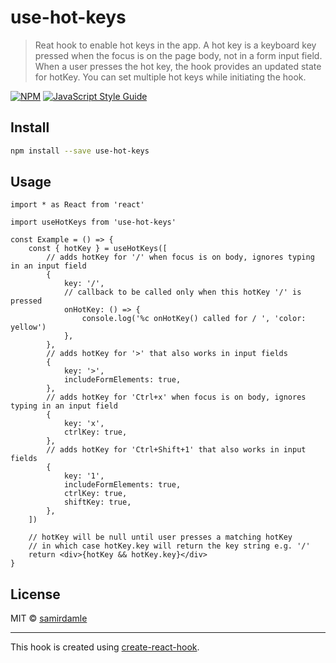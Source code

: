 # use-hot-keys

> Reat hook to enable hot keys in the app. A hot key is a keyboard key pressed when the focus is on the page body, not in a form input field. When a user presses the hot key, the hook provides an updated state for hotKey. You can set multiple hot keys while initiating the hook.

[![NPM](https://img.shields.io/npm/v/use-hot-keys.svg)](https://www.npmjs.com/package/use-hot-keys) [![JavaScript Style Guide](https://img.shields.io/badge/code_style-standard-brightgreen.svg)](https://standardjs.com)

## Install

```bash
npm install --save use-hot-keys
```

## Usage

```tsx
import * as React from 'react'

import useHotKeys from 'use-hot-keys'

const Example = () => {
    const { hotKey } = useHotKeys([
        // adds hotKey for '/' when focus is on body, ignores typing in an input field
        {
            key: '/',
            // callback to be called only when this hotKey '/' is pressed
            onHotKey: () => {
                console.log('%c onHotKey() called for / ', 'color: yellow')
            },
        },
        // adds hotKey for '>' that also works in input fields
        {
            key: '>',
            includeFormElements: true,
        },
        // adds hotKey for 'Ctrl+x' when focus is on body, ignores typing in an input field
        {
            key: 'x',
            ctrlKey: true,
        },
        // adds hotKey for 'Ctrl+Shift+1' that also works in input fields
        {
            key: '1',
            includeFormElements: true,
            ctrlKey: true,
            shiftKey: true,
        },
    ])

    // hotKey will be null until user presses a matching hotKey
    // in which case hotKey.key will return the key string e.g. '/'
    return <div>{hotKey && hotKey.key}</div>
}
```

## License

MIT © [samirdamle](https://github.com/samirdamle)

---

This hook is created using [create-react-hook](https://github.com/hermanya/create-react-hook).
